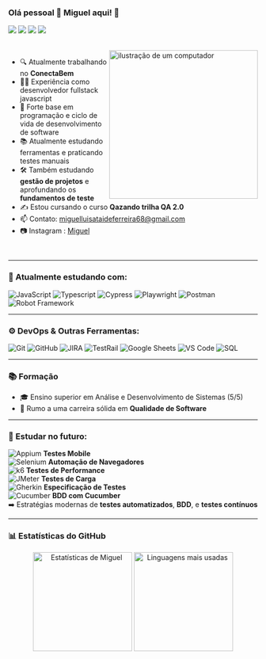 ### Olá pessoal 👋 Miguel aqui! 🧪  

[<img src="https://img.shields.io/badge/%F0%9F%92%BB-Testes%20Manuais-blue?style=flat&color=grey"/>](#)
[<img src="https://img.shields.io/badge/%F0%9F%9A%80-Automa%C3%A7%C3%A3o-blue?style=flat&color=grey"/>](#)
[<img src="https://img.shields.io/badge/%F0%9F%93%8A-API%20Testing-blue?style=flat&color=grey"/>](#)
[<img src="https://img.shields.io/badge/%F0%9F%92%AD-QA%20Mindset-blue?style=flat&color=grey"/>](#)

<br>
<img src="https://raw.githubusercontent.com/MicaelliMedeiros/micaellimedeiros/master/image/computer-illustration.png" alt="ilustração de um computador" min-width="300px" max-width="300px" width="300px" align="right">

- 🔍 Atualmente trabalhando no **ConectaBem**  
- 👨‍💻 Experiência como desenvolvedor fullstack javascript  
- 🧠 Forte base em programação e ciclo de vida de desenvolvimento de software  
- 📚 Atualmente estudando ferramentas e praticando testes manuais  
- 🛠 Também estudando  **gestão de projetos** e aprofundando os **fundamentos de teste**  
- ✍️ Estou cursando o curso **Qazando trilha QA 2.0**  
- 📫 Contato: [miguelluisataideferreira68@gmail.com](mailto:miguelluisataideferreira68@gmail.com)  
- 📷 Instagram : [Miguel](https://www.instagram.com/migu3lluiz/)  

<br>

---

### 💼 Atualmente estudando com:

![JavaScript](https://img.shields.io/badge/-JavaScript-333333?style=flat&logo=javascript)
![Typescript](https://img.shields.io/badge/-Typescript-333333?style=flat&logo=typescript)
![Cypress](https://img.shields.io/badge/-Cypress-333333?style=flat&logo=cypress)
![Playwright](https://img.shields.io/badge/-Playwright-333333?style=flat&logo=playwright)
![Postman](https://img.shields.io/badge/-Postman-333333?style=flat&logo=postman)
![Robot Framework](https://img.shields.io/badge/-RobotFramework-333333?style=flat&logo=robotframework)

---

### ⚙️ DevOps & Outras Ferramentas:

![Git](https://img.shields.io/badge/-Git-333333?style=flat&logo=git)
![GitHub](https://img.shields.io/badge/-GitHub-333333?style=flat&logo=github)
![JIRA](https://img.shields.io/badge/-JIRA-333333?style=flat&logo=jira)
![TestRail](https://img.shields.io/badge/-TestRail-333333?style=flat&logo=testrail)
![Google Sheets](https://img.shields.io/badge/-Google%20Sheets-333333?style=flat&logo=googlesheets)
![VS Code](https://img.shields.io/badge/-VSCode-333333?style=flat&logo=visualstudiocode)
![SQL](https://img.shields.io/badge/-SQL-333333?style=flat&logo=mysql)

---

### 📚 Formação

- 🎓 Ensino superior em Análise e Desenvolvimento de Sistemas (5/5)
- 🧪 Rumo a uma carreira sólida em **Qualidade de Software**

---

### 🧠 Estudar no futuro:

![Appium](https://img.shields.io/badge/-Appium-333333?style=flat&logo=appium) **Testes Mobile**  
![Selenium](https://img.shields.io/badge/-Selenium-333333?style=flat&logo=selenium) **Automação de Navegadores**  
![k6](https://img.shields.io/badge/-k6-333333?style=flat&logo=k6) **Testes de Performance**  
![JMeter](https://img.shields.io/badge/-JMeter-333333?style=flat&logo=apachejmeter) **Testes de Carga**  
![Gherkin](https://img.shields.io/badge/-Gherkin-333333?style=flat&logo=cucumber) **Especificação de Testes**  
![Cucumber](https://img.shields.io/badge/-Cucumber-333333?style=flat&logo=cucumber) **BDD com Cucumber**  
➡️ Estratégias modernas de **testes automatizados**, **BDD**, e **testes contínuos**

---

### 📊 Estatísticas do GitHub

<div align="center">
  <img src="https://github-readme-stats.vercel.app/api?username=Miguelluisdev&show_icons=true&theme=radical" height="200" alt="Estatísticas de Miguel" />
  <img src="https://github-readme-stats.vercel.app/api/top-langs?username=Miguelluisdev&locale=pt-br&hide_title=false&layout=compact&card_width=320&langs_count=10&theme=codeSTACKr&hide_border=false&order=2" height="200" alt="Linguagens mais usadas" />
</div>
